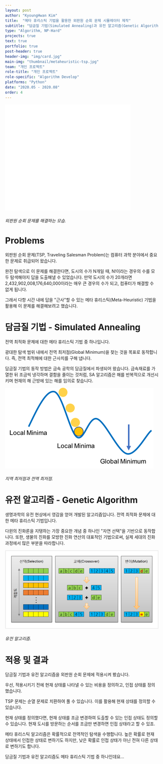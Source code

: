 ```yaml
---
layout: post
author: "KyoungHwan Kim"
title:  "메타 휴리스틱 기법을 활용한 외판원 순회 문제 시뮬레이터 제작"
subtitle: "담금질 기법(Simulated Annealing)과 유전 알고리즘(Genetic Algorithm)"
type: "Algorithm, NP-Hard"
projects: true
text: true
portfolio: true
post-header: true
header-img: "img/card.jpg"
main-img: "thumbnail/metaheuristic-tsp.jpg"
team: "개인 프로젝트"
role-title: "개인 프로젝트"
role-specific: "Algorithm Develop"
platforms: "Python"
date: "2020.05 - 2020.08"
order: 4
---
```


![외판원 순회 문제를 해결하는 모습](img/simulated.gif)
###### 외판원 순회 문제를 해결하는 모습.

# Problems

외판원 순회 문제(TSP, Traveling Salesman Problem)는 컴퓨터 과학 분야에서 중요한 문제로 취급되어 왔습니다.

완전 탐색으로 이 문제를 해결한다면, 도시의 수가 N개일 때, N!이라는 경우의 수를 모두 탐색해야지 답을 도출해낼 수 있었습니다. 만약 도시의 수가 20개라면 2,432,902,008,176,640,000이라는 매우 큰 경우의 수가 되고, 컴퓨터가 해결할 수 없게 됩니다.

그래서 다항 시간 내에 답을 "근사"할 수 있는 메타 휴리스틱(Meta-Heuristic) 기법을 활용해 이 문제를 해결해보려고 했습니다.

# 담금질 기법 - Simulated Annealing

전역 최적화 문제에 대한 메타 휴리스틱 기법 중 하나입니다.

광대한 탐색 범위 내에서 전역 최저점(Global Minimum)을 찾는 것을 목표로 동작합니다. 즉, 전역 최적해에 대한 근사치를 구해 냅니다.

담금질 기법의 동작 방법은 금속 공학의 담금질에서 파생되어 왔습니다. 금속재료를 가열한 뒤 조금씩 냉각하며 결함을 줄이는 것처럼, SA 알고리즘은 해를 반복적으로 개선시키며 현재의 해 근방에 있는 해를 임의로 찾습니다.

![전역 최저점](img/global_minimum.png)
###### 지역 최저점과 전역 최저점.

# 유전 알고리즘 - Genetic Algorithm

생명과학의 유전 현상에서 영감을 얻어 개발된 알고리즘입니다. 전역 최적화 문제에 대한 메타 휴리스틱 기법입니다.

다윈의 진화론을 지탱하는 가장 중요한 개념 중 하나인 "자연 선택"을 기반으로 동작합니다. 또한, 생물의 진화를 모방한 진화 연산의 대표적인 기법으로써, 실제 세대의 진화 과정에서 많은 부분을 따라합니다.

![전역 최저점](img/ga1.png)
###### 유전 알고리즘.

# 적용 및 결과

담금질 기법과 유전 알고리즘을 외판원 순회 문제에 적용시켜 봤습니다.

우선, 적용시키기 전에 현재 상태를 나타낼 수 있는 비용을 정의하고, 인접 상태를 정의했습니다.

TSP 문제는 순열 문제로 치환하여 풀 수 있습니다. 이를 활용해 현재 상태를 정의할 수 있습니다.

현재 상태를 정의했다면, 현재 상태를 조금 변경하여 도출할 수 있는 인접 상태도 정의할 수 있습니다. 현재 도시를 방문하는 순서를 조금만 변경하면 인접 상태라고 할 수 있죠.

메타 휴리스틱 알고리즘은 확률적으로 전역적인 탐색을 수행합니다. 높은 확률로 현재 상태에서 인접한 상태로 변하기도 하지만, 낮은 확률로 인접 상태가 아닌 전혀 다른 상태로 변하기도 합니다.

담금질 기법과 유전 알고리즘도 메타 휴리스틱 기법 중 하나인데요...




